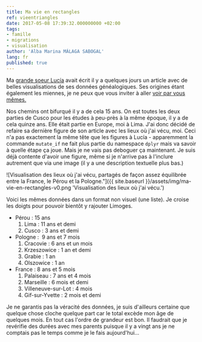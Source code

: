 ```yaml
---
title: Ma vie en rectangles
ref: vieentriangles
date: 2017-05-08 17:39:32.000000000 +02:00
tags:
- famille
- migrations
- visualisation
author: 'Alba Marina MÁLAGA SABOGAL'
lang: fr
published: true
---
```


Ma [grande soeur Lucía](http://lamalaga.com) avait écrit il y a quelques jours un article avec de belles visualisations de ses données généalogiques. Ses origines étant également les miennes, je ne peux que vous inviter à aller [voir par vous mêmes.](http://lamalaga.com/esp/quien-soy-un-post-personal-con-sunburstr/)

Nos chemins ont bifurqué il y a de cela 15 ans. On est toutes les deux parties de Cusco pour les études à peu-près à la même époque, il y a de cela quinze ans. Elle était partie en Europe, moi à Lima. J'ai donc décidé de refaire sa dernière figure de son article avec les lieux où j'ai vécu, moi. Ceci n'a pas exactement la même tête que les figures à Lucía - apparemment la commande `mutate_if` ne fait plus partie du namespace `dplyr` mais va savoir à quelle étape ça joue. Mais je ne vais pas deboguer ça maintenant. Je suis déjà contente d'avoir une figure, même si je n'arrive pas à l'inclure autrement que via une image (il y a une description textuelle plus bas.)

![Visualisation des lieux où j'ai vécu, partagés de façon assez équilibrée entre la France, le Pérou et la Pologne."]({{ site.baseurl }}/assets/img/ma-vie-en-rectangles-v0.png 'Visualisation des lieux où j'ai vécu.')

Voici les mêmes données dans un format non visuel (une liste). Je croise les doigts pour pouvoir bientôt y rajouter Limoges.

-   Pérou : 15 ans
    1.  Lima : 11 ans et demi
    2.  Cusco : 3 ans et demi
-   Pologne :  9 ans et 7 mois
    1.  Cracovie : 6 ans et un mois
    2.  Krzeszowice : 1 an et demi
    3.  Grabie : 1 an
    4.  Olszowice : 1 an
-   France : 8 ans et 5 mois
    1.  Palaiseau : 7 ans et 4 mois
    2.  Marseille : 6 mois et demi
    3.  Villeneuve-sur-Lot : 4 mois
    4.  Gif-sur-Yvette : 2 mois et demi

Je ne garantis pas la véracité des données, je suis d'ailleurs certaine que quelque chose cloche quelque part car le total excède mon âge de quelques mois. En tout cas l'ordre de grandeur est bon. Il faudrait que je revérifie des durées avec mes parents puisque il y a vingt ans je ne comptais pas le temps comme je le fais aujourd'hui...
